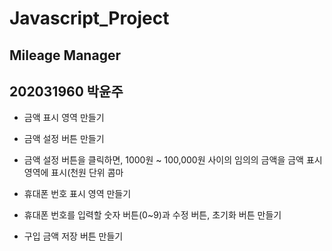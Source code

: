 # Javascript_Project
## Mileage Manager
## 202031960 박윤주

* 금액 표시 영역 만들기
* 금액 설정 버튼 만들기
* 금액 설정 버튼을 클릭하면, 1000원 ~ 100,000원 사이의 임의의 금액을 금액 표시 영역에 표시(천원 단위 콤마 

* 휴대폰 번호 표시 영역 만들기
* 휴대폰 번호를 입력할 숫자 버튼(0~9)과 수정 버튼, 초기화 버튼 만들기
* 구입 금액 저장 버튼 만들기

